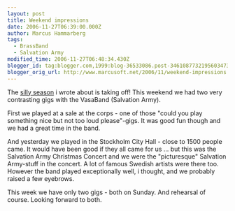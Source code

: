 ```yaml
---
layout: post
title: Weekend impressions
date: 2006-11-27T06:39:00.000Z
author: Marcus Hammarberg
tags:
  - BrassBand
  - Salvation Army
modified_time: 2006-11-27T06:48:34.430Z
blogger_id: tag:blogger.com,1999:blog-36533086.post-3461087732195603473
blogger_orig_url: http://www.marcusoft.net/2006/11/weekend-impressions.html
---
```


The [silly
season](http://marcushammarberg.blogspot.com/2006/11/christmas-season.html)
i wrote about is taking off! This weekend we had two very contrasting
gigs with the VasaBand (Salvation Army).

First we played at a sale at the corps - one of those "could you play
something nice but not too loud please"-gigs. It was good fun though and
we had a great time in the band.

And yesterday we played in the Stockholm City Hall - close to 1500
people came. It would have been good if they all came for us ... but
this was the Salvation Army Christmas Concert and we were the
"picturesque" Salvation Army-stuff in the concert. A lot of famous
Swedish artists were there too.
However the band played exceptionally well, i thought, and we probably
raised a few eyebrows.

This week we have only two gigs - both on Sunday. And rehearsal of
course. Looking forward to both.
